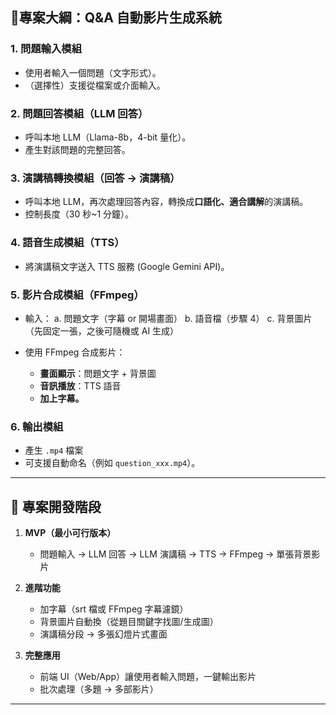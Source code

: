 ## 🔹專案大綱：Q\&A 自動影片生成系統

### **1. 問題輸入模組**

* 使用者輸入一個問題（文字形式）。
* （選擇性）支援從檔案或介面輸入。

### **2. 問題回答模組（LLM 回答）**

* 呼叫本地 LLM（Llama-8b，4-bit 量化）。
* 產生對該問題的完整回答。

### **3. 演講稿轉換模組（回答 → 演講稿）**

* 呼叫本地 LLM，再次處理回答內容，轉換成**口語化、適合講解**的演講稿。
* 控制長度（30 秒~1 分鐘）。

### **4. 語音生成模組（TTS）**

* 將演講稿文字送入 TTS 服務 (Google Gemini API)。

### **5. 影片合成模組（FFmpeg）**

* 輸入：
  a. 問題文字（字幕 or 開場畫面）
  b. 語音檔（步驟 4）
  c. 背景圖片（先固定一張，之後可隨機或 AI 生成）
* 使用 FFmpeg 合成影片：

  * **畫面顯示**：問題文字 + 背景圖
  * **音訊播放**：TTS 語音
  * **加上字幕。**

### **6. 輸出模組**

* 產生 `.mp4` 檔案
* 可支援自動命名（例如 `question_xxx.mp4`）。

---

## 🔹 專案開發階段

1. **MVP（最小可行版本）**

   * 問題輸入 → LLM 回答 → LLM 演講稿 → TTS → FFmpeg → 單張背景影片
2. **進階功能**

   * 加字幕（srt 檔或 FFmpeg 字幕濾鏡）
   * 背景圖片自動換（從題目關鍵字找圖/生成圖）
   * 演講稿分段 → 多張幻燈片式畫面
3. **完整應用**

   * 前端 UI（Web/App）讓使用者輸入問題，一鍵輸出影片
   * 批次處理（多題 → 多部影片）

---

